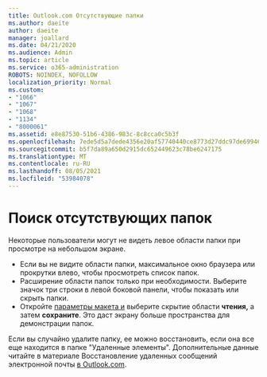 ```yaml
---
title: Outlook.com Отсутствующие папки
ms.author: daeite
author: daeite
manager: joallard
ms.date: 04/21/2020
ms.audience: Admin
ms.topic: article
ms.service: o365-administration
ROBOTS: NOINDEX, NOFOLLOW
localization_priority: Normal
ms.custom:
- "1066"
- "1067"
- "1068"
- "1134"
- "8000061"
ms.assetid: e8e87530-51b6-4386-983c-8c8cca0c5b3f
ms.openlocfilehash: 7ede5d5a7dede4356e20af57740440ce8773d27ddc97de699466ad05c1c7a4bb
ms.sourcegitcommit: b5f7da89a650d2915dc652449623c78be6247175
ms.translationtype: MT
ms.contentlocale: ru-RU
ms.lasthandoff: 08/05/2021
ms.locfileid: "53984078"
---
```

# <a name="find-missing-folders"></a>Поиск отсутствующих папок

Некоторые пользователи могут не видеть левое области папки при просмотре на небольшом экране.

- Если вы не видите области папки, максимальное окно браузера или прокрутки влево, чтобы просмотреть список папок.
- Расширение области папок только при необходимости. Выберите значок три строки в левой боковой панели, чтобы показать или скрыть папки.
- Откройте [параметры макета и](https://outlook.live.com/mail/options/mail/layout) выберите скрытие области **чтения,** а затем **сохраните**. Это даст экрану больше пространства для демонстрации папок.

Если вы случайно удалите папку, ее можно восстановить, если она все еще находится в папке "Удаленные элементы". Дополнительные данные читайте в материале Восстановление удаленных сообщений электронной почты [в Outlook.com](https://support.office.com/article/cf06ab1b-ae0b-418c-a4d9-4e895f83ed50).
